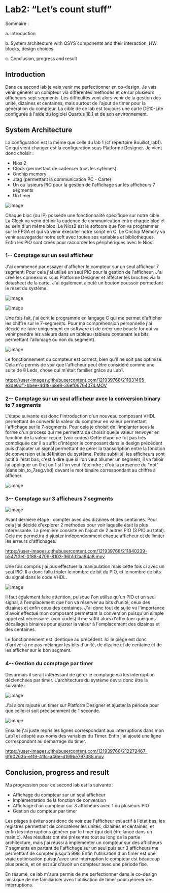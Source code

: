 # Lab2: “Let’s count stuff”

Sommaire :

a. Introduction

b. System architecture with QSYS components and their interaction, HW blocks, design choices

c. Conclusion, progress and result


## Introduction

Dans ce second lab je vais venir me perfectionner en co-design. Je vais venir génerer un compteur via différentes méthodes et ce sur plusieurs afficheurs sept segments. Les difficultés vont alors venir de la gestion des unité, dizaines et centaines, mais surtout de l'ajout de timer pour la génération du compteur. La cible de ce lab est toujours une carte DE10-Lite configurée à l'aide du logiciel Quartus 18.1 et de son environnement.


## System Architecture
La configuration est la même que celle du lab 1 (cf répertoire Bouillot_lab1).
Ce qui vient changer est la configuration sous Platforme Designer. Je vient donc choisir :
  - Nios 2
  - Clock (permettant de cadencer tous les sytèmes)
  - Onchip memory
  - Jtag (permettant la communication PC - Carte)
  - Un ou lusieurs PIO pour la gestion de l'affichage sur les afficheurs 7 segments
  - Un timer

![image](https://user-images.githubusercontent.com/121939768/211839128-b968aa95-0d9a-463a-9e29-a9bac28bca73.png)


Chaque bloc (ou IP) possède une fonctionnalité spécifique sur notre cible. La Clock va venir définir la cadence de communication entre chaque bloc et au sein d'un même bloc. Le Nios2 est le softcore que l'on va programmer sur le FPGA et qui va venir éxecuter notre script en C. Le Onchip Memory va venir sauvegarder notre soft avec toutes ses variables et bibliothèques. Enfin les PIO sont créés pour raccorder les périphériques  avec le Nios.

### 1-- Comptage sur un seul afficheur

J'ai commencé par essayer d'afficher le compteur sur un seul afficheur 7 segment. Pour cela j'ai utilisé un seul PIO pour la gestion de l'afficheur. J'ai créé les connexions sous Platforme Designer et affecter les broches via la datasheet de la carte. J'ai également ajouté un bouton poussoir permettant le reset du système.

![image](https://user-images.githubusercontent.com/121939768/211830436-d88e476d-f9cb-43fd-bcbb-d60d354c597c.png)

![image](https://user-images.githubusercontent.com/121939768/211830555-20f968f8-4418-4a56-93fd-ab2d0855081c.png)

Une fois fait, j'ai écrit le programme en langage C qui me permet d'afficher les chiffre sur le 7-segments. Pour ma compréhension personnelle j'ai décidé de faire uniquement en software et de créer une boucle for qui va venir prendre les valeurs dans un tableau (tableau contenant les bits permettant l'allumage ou non du segment).

![image](https://user-images.githubusercontent.com/121939768/211831209-ac14dc8d-d733-4ed3-8b95-ede0b2369bcf.png)

Le fonctionnement du compteur est correct, bien qu'il ne soit pas optimisé. Cela m'a permis de voir que l'afficheur peut être considéré comme une suite de 8 Leds, chose qui m'était familier grâce au Lab1.

https://user-images.githubusercontent.com/121939768/211831465-e3de6cf1-bbee-4d18-a8e8-36ef06764374.MOV

### 2-- Comptage sur un seul afficheur avec la conversion binary to 7 segments

L'étape suivante est donc l'introduction d'un nouveau composant VHDL permettant de convertir la valeur du compteur en valeur permettant l'affichage sur le 7-segments. Pour cela je choisit de l'implanter sous la forme d'un process qui me permettra de choisir quelle valeur renvoyer en fonction de la valeur reçue. (voir codes)
Cette étape ne fut pas très compliquée car il a suffit d'intégrer le composant dans le design précédent puis d'ajouter un signal permettant de gérer la transcription entre la fonction de conversion et la définition du système. Petite subtilité, les afficheurs sont actif à l'état bas, c'est à dire que si l'on veut allumer un segment, il va falloir lui appliquer un 0 et un 1 si l'on veut l'éteindre ; d'où la présence du "not" (dans bin_to_7seg.vhd) devant le mot binaire correspondant au chiffre à afficher.

![image](https://user-images.githubusercontent.com/121939768/211834409-be854441-e3fa-42b7-b855-48063a7e1ba6.png)

### 3-- Comptage sur 3 afficheurs 7 segments

![image](https://user-images.githubusercontent.com/121939768/211843257-08bda20b-7b61-4c15-bf57-8d075d8cc7dd.png)

Avant dernière étape : compter avec des dizaines et des centaines. Pour cela j'ai décidé d'explorer 2 méthodes pour voir laquelle était la plus intéressante. La première consiste en l'ajout de 2 autres PIO (3 PIO au total). Cela me permettra d'ajuster indépendemment chaque afficheur et de limiter les erreurs d'affichages.

https://user-images.githubusercontent.com/121939768/211840239-b547f3ef-0f88-4709-8103-36bfd2aa84a8.mov

Une fois compris j'ai pus effectuer la manipulation mais cette fois ci avec un seul PIO. Il a donc fallu tripler le nombre de bit du PIO, et le nombre de bits du signal dans le code VHDL. 

![image](https://user-images.githubusercontent.com/121939768/211843631-8f3bdaaf-d0f3-46b4-a9c5-c9553ad88959.png)

Il faut également faire attention, puisque l'on utilise qu'un PIO et un seul signal, à l'emplacement que l'on va réserver au bits d'unité, ceux des dizaines et enfin ceux des centaines. J'ai donc tout de suite vu l'importance d'avoir effectué mon composant permettant la conversion puisqu'un simple appel est nécessaire. (voir codes) Il me suffit alors d'effectuer quelques décallages binaires pour ajuster la valeur à l'emplacement des dizaines et des centaines.

Le fonctionnement est identique au précédent. Ici le piège est donc d'arriver à ne pas mélanger les bits d'unité, de dizaine et de centaine et de les afficher sur le bon segment.

### 4-- Gestion du comptage par timer
Désormais il serait intéressant de gérer le comptage via les interruption déclenchées par timer. L'architecture du système devra donc être la suivante :

![image](https://user-images.githubusercontent.com/121939768/211844068-05c1ffc0-cf0a-456c-ac55-8876ae35a2c9.png)

J'ai alors rajouté un timer sur Platform Designer et ajuster la période pour que celle-ci soit précisemment de 1 seconde.

![image](https://user-images.githubusercontent.com/121939768/212270958-b99b8bd6-3c52-47dc-8da2-e566bdfd9ac3.png)

Ensuite j'ai juste repris les lignes correspondant aux interruptions dans mon Lab1 et adapté aux noms des variables du Timer. Enfin j'ai ajouté une ligne correspondant au démarrage du timer.

https://user-images.githubusercontent.com/121939768/212272467-6f90263b-e119-41fc-a46e-d199be797388.mov


## Conclusion, progress and result

Ma progression pour ce second lab est la suivante :

  - Affichage du compteur sur un seul afficheur
  - Implémentation de la fonction de conversion
  - Affichage d'un compteur sur 3 afficheurs avec 1 ou plusieurs PIO
  - Gestion du compteur par timer

Les pièges à éviter sont donc de voir que l'afficheur est actif à l'état bas, les registres permettant de concaténer les unités, dizaines et centaines, et enfin les interruptions générer par le timer (qui doit être lancé dans un main.c).
Mes résultats ont été présentés tout au long de la partie architecture, mais j'ai réussi à implémenter un compteur sur des afficheurs 7 segments en partant de l'affichage sur un seul puis sur 3 afficheurs me permettant de compter jusqu'à 999. Enfin l'utilisation d'un timer est une vraie optimisation puisqu'avec une interruption le compteur est beaucoup plus précis, et on est sûr d'avoir un compteur avec une période fixe.

En résumé, ce lab m'aura permis de me perfectionner dans le co-design ainsi que de me familiariser avec l'utilisation de timer pour génerer des interruptions.








